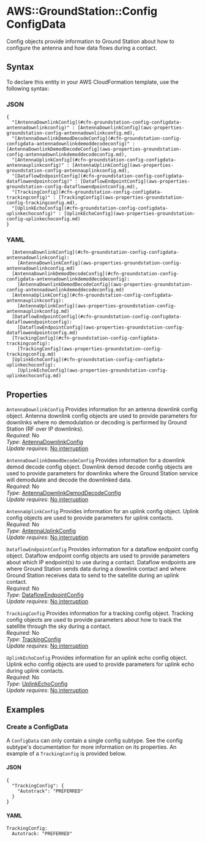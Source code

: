 # AWS::GroundStation::Config ConfigData<a name="aws-properties-groundstation-config-configdata"></a>

 Config objects provide information to Ground Station about how to configure the antenna and how data flows during a contact\. 

## Syntax<a name="aws-properties-groundstation-config-configdata-syntax"></a>

To declare this entity in your AWS CloudFormation template, use the following syntax:

### JSON<a name="aws-properties-groundstation-config-configdata-syntax.json"></a>

```
{
  "[AntennaDownlinkConfig](#cfn-groundstation-config-configdata-antennadownlinkconfig)" : [AntennaDownlinkConfig](aws-properties-groundstation-config-antennadownlinkconfig.md),
  "[AntennaDownlinkDemodDecodeConfig](#cfn-groundstation-config-configdata-antennadownlinkdemoddecodeconfig)" : [AntennaDownlinkDemodDecodeConfig](aws-properties-groundstation-config-antennadownlinkdemoddecodeconfig.md),
  "[AntennaUplinkConfig](#cfn-groundstation-config-configdata-antennauplinkconfig)" : [AntennaUplinkConfig](aws-properties-groundstation-config-antennauplinkconfig.md),
  "[DataflowEndpointConfig](#cfn-groundstation-config-configdata-dataflowendpointconfig)" : [DataflowEndpointConfig](aws-properties-groundstation-config-dataflowendpointconfig.md),
  "[TrackingConfig](#cfn-groundstation-config-configdata-trackingconfig)" : [TrackingConfig](aws-properties-groundstation-config-trackingconfig.md),
  "[UplinkEchoConfig](#cfn-groundstation-config-configdata-uplinkechoconfig)" : [UplinkEchoConfig](aws-properties-groundstation-config-uplinkechoconfig.md)
}
```

### YAML<a name="aws-properties-groundstation-config-configdata-syntax.yaml"></a>

```
  [AntennaDownlinkConfig](#cfn-groundstation-config-configdata-antennadownlinkconfig): 
    [AntennaDownlinkConfig](aws-properties-groundstation-config-antennadownlinkconfig.md)
  [AntennaDownlinkDemodDecodeConfig](#cfn-groundstation-config-configdata-antennadownlinkdemoddecodeconfig): 
    [AntennaDownlinkDemodDecodeConfig](aws-properties-groundstation-config-antennadownlinkdemoddecodeconfig.md)
  [AntennaUplinkConfig](#cfn-groundstation-config-configdata-antennauplinkconfig): 
    [AntennaUplinkConfig](aws-properties-groundstation-config-antennauplinkconfig.md)
  [DataflowEndpointConfig](#cfn-groundstation-config-configdata-dataflowendpointconfig): 
    [DataflowEndpointConfig](aws-properties-groundstation-config-dataflowendpointconfig.md)
  [TrackingConfig](#cfn-groundstation-config-configdata-trackingconfig): 
    [TrackingConfig](aws-properties-groundstation-config-trackingconfig.md)
  [UplinkEchoConfig](#cfn-groundstation-config-configdata-uplinkechoconfig): 
    [UplinkEchoConfig](aws-properties-groundstation-config-uplinkechoconfig.md)
```

## Properties<a name="aws-properties-groundstation-config-configdata-properties"></a>

`AntennaDownlinkConfig`  <a name="cfn-groundstation-config-configdata-antennadownlinkconfig"></a>
 Provides information for an antenna downlink config object\. Antenna downlink config objects are used to provide parameters for downlinks where no demodulation or decoding is performed by Ground Station \(RF over IP downlinks\)\.   
*Required*: No  
*Type*: [AntennaDownlinkConfig](aws-properties-groundstation-config-antennadownlinkconfig.md)  
*Update requires*: [No interruption](https://docs.aws.amazon.com/AWSCloudFormation/latest/UserGuide/using-cfn-updating-stacks-update-behaviors.html#update-no-interrupt)

`AntennaDownlinkDemodDecodeConfig`  <a name="cfn-groundstation-config-configdata-antennadownlinkdemoddecodeconfig"></a>
 Provides information for a downlink demod decode config object\. Downlink demod decode config objects are used to provide parameters for downlinks where the Ground Station service will demodulate and decode the downlinked data\.   
*Required*: No  
*Type*: [AntennaDownlinkDemodDecodeConfig](aws-properties-groundstation-config-antennadownlinkdemoddecodeconfig.md)  
*Update requires*: [No interruption](https://docs.aws.amazon.com/AWSCloudFormation/latest/UserGuide/using-cfn-updating-stacks-update-behaviors.html#update-no-interrupt)

`AntennaUplinkConfig`  <a name="cfn-groundstation-config-configdata-antennauplinkconfig"></a>
 Provides information for an uplink config object\. Uplink config objects are used to provide parameters for uplink contacts\.   
*Required*: No  
*Type*: [AntennaUplinkConfig](aws-properties-groundstation-config-antennauplinkconfig.md)  
*Update requires*: [No interruption](https://docs.aws.amazon.com/AWSCloudFormation/latest/UserGuide/using-cfn-updating-stacks-update-behaviors.html#update-no-interrupt)

`DataflowEndpointConfig`  <a name="cfn-groundstation-config-configdata-dataflowendpointconfig"></a>
 Provides information for a dataflow endpoint config object\. Dataflow endpoint config objects are used to provide parameters about which IP endpoint\(s\) to use during a contact\. Dataflow endpoints are where Ground Station sends data during a downlink contact and where Ground Station receives data to send to the satellite during an uplink contact\.   
*Required*: No  
*Type*: [DataflowEndpointConfig](aws-properties-groundstation-config-dataflowendpointconfig.md)  
*Update requires*: [No interruption](https://docs.aws.amazon.com/AWSCloudFormation/latest/UserGuide/using-cfn-updating-stacks-update-behaviors.html#update-no-interrupt)

`TrackingConfig`  <a name="cfn-groundstation-config-configdata-trackingconfig"></a>
 Provides information for a tracking config object\. Tracking config objects are used to provide parameters about how to track the satellite through the sky during a contact\.   
*Required*: No  
*Type*: [TrackingConfig](aws-properties-groundstation-config-trackingconfig.md)  
*Update requires*: [No interruption](https://docs.aws.amazon.com/AWSCloudFormation/latest/UserGuide/using-cfn-updating-stacks-update-behaviors.html#update-no-interrupt)

`UplinkEchoConfig`  <a name="cfn-groundstation-config-configdata-uplinkechoconfig"></a>
 Provides information for an uplink echo config object\. Uplink echo config objects are used to provide parameters for uplink echo during uplink contacts\.   
*Required*: No  
*Type*: [UplinkEchoConfig](aws-properties-groundstation-config-uplinkechoconfig.md)  
*Update requires*: [No interruption](https://docs.aws.amazon.com/AWSCloudFormation/latest/UserGuide/using-cfn-updating-stacks-update-behaviors.html#update-no-interrupt)

## Examples<a name="aws-properties-groundstation-config-configdata--examples"></a>

### Create a ConfigData<a name="aws-properties-groundstation-config-configdata--examples--Create_a_ConfigData"></a>

A `ConfigData` can only contain a single config subtype\. See the config subtype's documentation for more information on its properties\. An example of a `TrackingConfig` is provided below\. 

#### JSON<a name="aws-properties-groundstation-config-configdata--examples--Create_a_ConfigData--json"></a>

```
{
  "TrackingConfig": {
    "Autotrack": "PREFERRED"
  }
}
```

#### YAML<a name="aws-properties-groundstation-config-configdata--examples--Create_a_ConfigData--yaml"></a>

```
TrackingConfig:
  Autotrack: "PREFERRED"
```